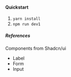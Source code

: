 #### Quickstart

1. `yarn install`
2. `npm run dev1`

##### References

Components from Shadcn/ui

- Label
- Form
- Input
